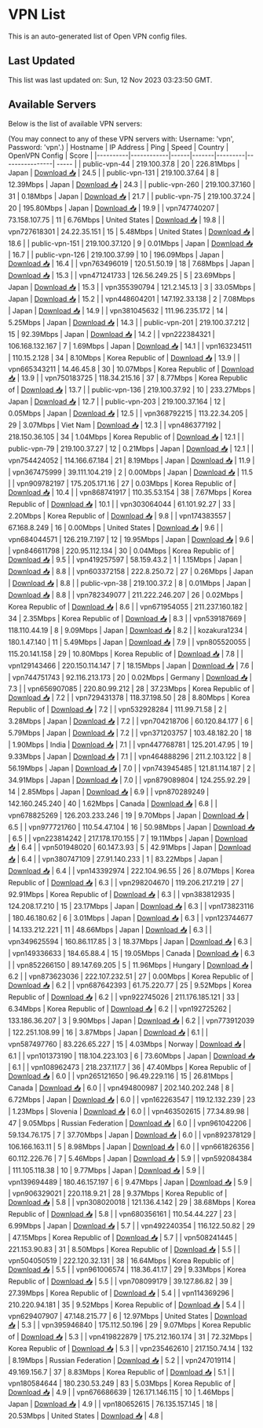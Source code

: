 # VPN List

This is an auto-generated list of Open VPN config files.

## Last Updated

This list was last updated on: Sun, 12 Nov 2023 03:23:50 GMT.

## Available Servers

Below is the list of available VPN servers:

(You may connect to any of these VPN servers with: Username: 'vpn', Password: 'vpn'.)
| Hostname | IP Address | Ping | Speed | Country | OpenVPN Config | Score |
|----------|------------|------|-------|---------|----------------| ----- |
| public-vpn-44 | 219.100.37.8 | 20 | 226.81Mbps | Japan | [Download 📥](./configs/server_0_JP.ovpn) | 24.5 |
| public-vpn-131 | 219.100.37.64 | 8 | 12.39Mbps | Japan | [Download 📥](./configs/server_1_JP.ovpn) | 24.3 |
| public-vpn-260 | 219.100.37.160 | 31 | 0.18Mbps | Japan | [Download 📥](./configs/server_2_JP.ovpn) | 21.7 |
| public-vpn-75 | 219.100.37.24 | 20 | 195.80Mbps | Japan | [Download 📥](./configs/server_3_JP.ovpn) | 19.9 |
| vpn747740207 | 73.158.107.75 | 11 | 6.76Mbps | United States | [Download 📥](./configs/server_4_US.ovpn) | 19.8 |
| vpn727618301 | 24.22.35.151 | 15 | 5.48Mbps | United States | [Download 📥](./configs/server_5_US.ovpn) | 18.6 |
| public-vpn-151 | 219.100.37.120 | 9 | 0.01Mbps | Japan | [Download 📥](./configs/server_6_JP.ovpn) | 16.7 |
| public-vpn-126 | 219.100.37.99 | 10 | 196.09Mbps | Japan | [Download 📥](./configs/server_7_JP.ovpn) | 16.4 |
| vpn763496019 | 120.51.50.19 | 18 | 7.68Mbps | Japan | [Download 📥](./configs/server_8_JP.ovpn) | 15.3 |
| vpn471241733 | 126.56.249.25 | 5 | 23.69Mbps | Japan | [Download 📥](./configs/server_9_JP.ovpn) | 15.3 |
| vpn355390794 | 121.2.145.13 | 3 | 33.05Mbps | Japan | [Download 📥](./configs/server_10_JP.ovpn) | 15.2 |
| vpn448604201 | 147.192.33.138 | 2 | 7.08Mbps | Japan | [Download 📥](./configs/server_11_JP.ovpn) | 14.9 |
| vpn381045632 | 111.96.235.172 | 14 | 5.25Mbps | Japan | [Download 📥](./configs/server_12_JP.ovpn) | 14.3 |
| public-vpn-201 | 219.100.37.212 | 15 | 92.39Mbps | Japan | [Download 📥](./configs/server_13_JP.ovpn) | 14.2 |
| vpn222384321 | 106.168.132.167 | 7 | 1.69Mbps | Japan | [Download 📥](./configs/server_14_JP.ovpn) | 14.1 |
| vpn163234511 | 110.15.2.128 | 34 | 8.10Mbps | Korea Republic of | [Download 📥](./configs/server_15_KR.ovpn) | 13.9 |
| vpn665343211 | 14.46.45.8 | 30 | 10.07Mbps | Korea Republic of | [Download 📥](./configs/server_16_KR.ovpn) | 13.9 |
| vpn750183725 | 118.34.215.16 | 37 | 8.77Mbps | Korea Republic of | [Download 📥](./configs/server_17_KR.ovpn) | 13.7 |
| public-vpn-136 | 219.100.37.92 | 10 | 233.27Mbps | Japan | [Download 📥](./configs/server_18_JP.ovpn) | 12.7 |
| public-vpn-203 | 219.100.37.164 | 12 | 0.05Mbps | Japan | [Download 📥](./configs/server_19_JP.ovpn) | 12.5 |
| vpn368792215 | 113.22.34.205 | 29 | 3.07Mbps | Viet Nam | [Download 📥](./configs/server_20_VN.ovpn) | 12.3 |
| vpn486377192 | 218.150.36.105 | 34 | 1.04Mbps | Korea Republic of | [Download 📥](./configs/server_21_KR.ovpn) | 12.1 |
| public-vpn-79 | 219.100.37.27 | 12 | 0.21Mbps | Japan | [Download 📥](./configs/server_22_JP.ovpn) | 12.1 |
| vpn754424052 | 114.166.67.184 | 21 | 8.19Mbps | Japan | [Download 📥](./configs/server_23_JP.ovpn) | 11.9 |
| vpn367475999 | 39.111.104.219 | 2 | 0.00Mbps | Japan | [Download 📥](./configs/server_24_JP.ovpn) | 11.5 |
| vpn909782197 | 175.205.171.16 | 27 | 0.03Mbps | Korea Republic of | [Download 📥](./configs/server_25_KR.ovpn) | 10.4 |
| vpn868741917 | 110.35.53.154 | 38 | 7.67Mbps | Korea Republic of | [Download 📥](./configs/server_26_KR.ovpn) | 10.1 |
| vpn303064044 | 61.101.92.27 | 33 | 2.20Mbps | Korea Republic of | [Download 📥](./configs/server_27_KR.ovpn) | 9.8 |
| vpn174383557 | 67.168.8.249 | 16 | 0.00Mbps | United States | [Download 📥](./configs/server_28_US.ovpn) | 9.6 |
| vpn684044571 | 126.219.7.197 | 12 | 19.95Mbps | Japan | [Download 📥](./configs/server_29_JP.ovpn) | 9.6 |
| vpn846611798 | 220.95.112.134 | 30 | 0.04Mbps | Korea Republic of | [Download 📥](./configs/server_30_KR.ovpn) | 9.5 |
| vpn419257597 | 58.159.43.2 | 1 | 1.15Mbps | Japan | [Download 📥](./configs/server_31_JP.ovpn) | 8.8 |
| vpn603372158 | 222.8.250.72 | 27 | 0.26Mbps | Japan | [Download 📥](./configs/server_32_JP.ovpn) | 8.8 |
| public-vpn-38 | 219.100.37.2 | 8 | 0.01Mbps | Japan | [Download 📥](./configs/server_33_JP.ovpn) | 8.8 |
| vpn782349077 | 211.222.246.207 | 26 | 0.02Mbps | Korea Republic of | [Download 📥](./configs/server_34_KR.ovpn) | 8.6 |
| vpn671954055 | 211.237.160.182 | 34 | 2.35Mbps | Korea Republic of | [Download 📥](./configs/server_35_KR.ovpn) | 8.3 |
| vpn539187669 | 118.110.44.19 | 8 | 9.09Mbps | Japan | [Download 📥](./configs/server_36_JP.ovpn) | 8.2 |
| kozakura1234 | 180.1.47.140 | 11 | 5.49Mbps | Japan | [Download 📥](./configs/server_37_JP.ovpn) | 7.9 |
| vpn805520055 | 115.20.141.158 | 29 | 10.80Mbps | Korea Republic of | [Download 📥](./configs/server_38_KR.ovpn) | 7.8 |
| vpn129143466 | 220.150.114.147 | 7 | 18.15Mbps | Japan | [Download 📥](./configs/server_39_JP.ovpn) | 7.6 |
| vpn744751743 | 92.116.213.173 | 20 | 0.02Mbps | Germany | [Download 📥](./configs/server_40_DE.ovpn) | 7.3 |
| vpn656907085 | 220.80.99.212 | 28 | 37.23Mbps | Korea Republic of | [Download 📥](./configs/server_41_KR.ovpn) | 7.2 |
| vpn729431378 | 118.37.198.50 | 28 | 8.80Mbps | Korea Republic of | [Download 📥](./configs/server_42_KR.ovpn) | 7.2 |
| vpn532928284 | 111.99.71.58 | 2 | 3.28Mbps | Japan | [Download 📥](./configs/server_43_JP.ovpn) | 7.2 |
| vpn704218706 | 60.120.84.177 | 6 | 5.79Mbps | Japan | [Download 📥](./configs/server_44_JP.ovpn) | 7.2 |
| vpn371203757 | 103.48.182.20 | 18 | 1.90Mbps | India | [Download 📥](./configs/server_45_IN.ovpn) | 7.1 |
| vpn447768781 | 125.201.47.95 | 19 | 9.33Mbps | Japan | [Download 📥](./configs/server_46_JP.ovpn) | 7.1 |
| vpn464888296 | 211.2.103.122 | 8 | 56.19Mbps | Japan | [Download 📥](./configs/server_47_JP.ovpn) | 7.0 |
| vpn743945485 | 121.81.114.187 | 2 | 34.91Mbps | Japan | [Download 📥](./configs/server_48_JP.ovpn) | 7.0 |
| vpn879089804 | 124.255.92.29 | 14 | 2.85Mbps | Japan | [Download 📥](./configs/server_49_JP.ovpn) | 6.9 |
| vpn870289249 | 142.160.245.240 | 40 | 1.62Mbps | Canada | [Download 📥](./configs/server_50_CA.ovpn) | 6.8 |
| vpn678825269 | 126.203.233.246 | 19 | 9.70Mbps | Japan | [Download 📥](./configs/server_51_JP.ovpn) | 6.5 |
| vpn977721760 | 110.54.47.104 | 16 | 50.98Mbps | Japan | [Download 📥](./configs/server_52_JP.ovpn) | 6.5 |
| vpn223814242 | 217.178.170.155 | 7 | 19.11Mbps | Japan | [Download 📥](./configs/server_53_JP.ovpn) | 6.4 |
| vpn501948020 | 60.147.3.93 | 5 | 42.91Mbps | Japan | [Download 📥](./configs/server_54_JP.ovpn) | 6.4 |
| vpn380747109 | 27.91.140.233 | 1 | 83.22Mbps | Japan | [Download 📥](./configs/server_55_JP.ovpn) | 6.4 |
| vpn143392974 | 222.104.96.55 | 26 | 8.07Mbps | Korea Republic of | [Download 📥](./configs/server_56_KR.ovpn) | 6.3 |
| vpn298204670 | 119.206.217.219 | 27 | 92.91Mbps | Korea Republic of | [Download 📥](./configs/server_57_KR.ovpn) | 6.3 |
| vpn383812935 | 124.208.17.210 | 15 | 23.17Mbps | Japan | [Download 📥](./configs/server_58_JP.ovpn) | 6.3 |
| vpn173823116 | 180.46.180.62 | 6 | 3.01Mbps | Japan | [Download 📥](./configs/server_59_JP.ovpn) | 6.3 |
| vpn123744677 | 14.133.212.221 | 11 | 48.66Mbps | Japan | [Download 📥](./configs/server_60_JP.ovpn) | 6.3 |
| vpn349625594 | 160.86.117.85 | 3 | 18.37Mbps | Japan | [Download 📥](./configs/server_61_JP.ovpn) | 6.3 |
| vpn149336633 | 184.65.88.4 | 15 | 19.05Mbps | Canada | [Download 📥](./configs/server_62_CA.ovpn) | 6.3 |
| vpn852266150 | 89.147.69.205 | 5 | 11.96Mbps | Hungary | [Download 📥](./configs/server_63_HU.ovpn) | 6.2 |
| vpn873623036 | 222.107.232.51 | 27 | 0.00Mbps | Korea Republic of | [Download 📥](./configs/server_64_KR.ovpn) | 6.2 |
| vpn687642393 | 61.75.220.77 | 25 | 9.52Mbps | Korea Republic of | [Download 📥](./configs/server_65_KR.ovpn) | 6.2 |
| vpn922745026 | 211.176.185.121 | 33 | 6.34Mbps | Korea Republic of | [Download 📥](./configs/server_66_KR.ovpn) | 6.2 |
| vpn192725262 | 133.186.36.207 | 3 | 9.90Mbps | Japan | [Download 📥](./configs/server_67_JP.ovpn) | 6.2 |
| vpn773912039 | 122.251.108.99 | 16 | 3.87Mbps | Japan | [Download 📥](./configs/server_68_JP.ovpn) | 6.1 |
| vpn587497760 | 83.226.65.227 | 15 | 4.03Mbps | Norway | [Download 📥](./configs/server_69_NO.ovpn) | 6.1 |
| vpn101373190 | 118.104.223.103 | 6 | 73.60Mbps | Japan | [Download 📥](./configs/server_70_JP.ovpn) | 6.1 |
| vpn108962473 | 218.237.117.7 | 36 | 47.40Mbps | Korea Republic of | [Download 📥](./configs/server_71_KR.ovpn) | 6.0 |
| vpn265121650 | 96.49.229.116 | 15 | 26.81Mbps | Canada | [Download 📥](./configs/server_72_CA.ovpn) | 6.0 |
| vpn494800987 | 202.140.202.248 | 8 | 6.72Mbps | Japan | [Download 📥](./configs/server_73_JP.ovpn) | 6.0 |
| vpn162263547 | 119.12.132.239 | 23 | 1.23Mbps | Slovenia | [Download 📥](./configs/server_74_SI.ovpn) | 6.0 |
| vpn463502615 | 77.34.89.98 | 47 | 9.05Mbps | Russian Federation | [Download 📥](./configs/server_75_RU.ovpn) | 6.0 |
| vpn961042206 | 59.134.76.175 | 7 | 37.70Mbps | Japan | [Download 📥](./configs/server_76_JP.ovpn) | 6.0 |
| vpn892378129 | 106.166.163.11 | 5 | 8.98Mbps | Japan | [Download 📥](./configs/server_77_JP.ovpn) | 6.0 |
| vpn661826356 | 60.112.226.76 | 7 | 5.46Mbps | Japan | [Download 📥](./configs/server_78_JP.ovpn) | 5.9 |
| vpn592084384 | 111.105.118.38 | 10 | 9.77Mbps | Japan | [Download 📥](./configs/server_79_JP.ovpn) | 5.9 |
| vpn139694489 | 180.46.157.197 | 6 | 9.47Mbps | Japan | [Download 📥](./configs/server_80_JP.ovpn) | 5.9 |
| vpn906329021 | 220.118.9.21 | 28 | 9.37Mbps | Korea Republic of | [Download 📥](./configs/server_81_KR.ovpn) | 5.8 |
| vpn308020018 | 121.136.4.142 | 29 | 38.68Mbps | Korea Republic of | [Download 📥](./configs/server_82_KR.ovpn) | 5.8 |
| vpn680356161 | 110.54.44.227 | 23 | 6.99Mbps | Japan | [Download 📥](./configs/server_83_JP.ovpn) | 5.7 |
| vpn492240354 | 116.122.50.82 | 29 | 47.15Mbps | Korea Republic of | [Download 📥](./configs/server_84_KR.ovpn) | 5.7 |
| vpn508241445 | 221.153.90.83 | 31 | 8.50Mbps | Korea Republic of | [Download 📥](./configs/server_85_KR.ovpn) | 5.5 |
| vpn504050519 | 222.120.32.131 | 38 | 16.64Mbps | Korea Republic of | [Download 📥](./configs/server_86_KR.ovpn) | 5.5 |
| vpn961006574 | 118.36.41.17 | 29 | 9.33Mbps | Korea Republic of | [Download 📥](./configs/server_87_KR.ovpn) | 5.5 |
| vpn708099179 | 39.127.86.82 | 39 | 27.39Mbps | Korea Republic of | [Download 📥](./configs/server_88_KR.ovpn) | 5.4 |
| vpn114369296 | 210.220.94.181 | 35 | 9.52Mbps | Korea Republic of | [Download 📥](./configs/server_89_KR.ovpn) | 5.4 |
| vpn629407907 | 47.148.215.77 | 6 | 12.97Mbps | United States | [Download 📥](./configs/server_90_US.ovpn) | 5.3 |
| vpn395946840 | 175.112.50.196 | 29 | 9.07Mbps | Korea Republic of | [Download 📥](./configs/server_91_KR.ovpn) | 5.3 |
| vpn419822879 | 175.212.160.174 | 31 | 72.32Mbps | Korea Republic of | [Download 📥](./configs/server_92_KR.ovpn) | 5.3 |
| vpn235462610 | 217.150.74.14 | 132 | 8.19Mbps | Russian Federation | [Download 📥](./configs/server_93_RU.ovpn) | 5.2 |
| vpn247019114 | 49.169.156.7 | 37 | 8.83Mbps | Korea Republic of | [Download 📥](./configs/server_94_KR.ovpn) | 5.1 |
| vpn180584644 | 180.230.53.249 | 83 | 5.03Mbps | Korea Republic of | [Download 📥](./configs/server_95_KR.ovpn) | 4.9 |
| vpn676686639 | 126.171.146.115 | 10 | 1.46Mbps | Japan | [Download 📥](./configs/server_96_JP.ovpn) | 4.9 |
| vpn180652615 | 76.135.157.145 | 18 | 20.53Mbps | United States | [Download 📥](./configs/server_97_US.ovpn) | 4.8 |
